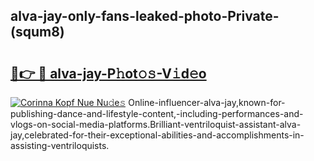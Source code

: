 ## alva-jay-only-fans​-leaked-photo​-Private-(squm8)


# <h2><a href="https://mediaupload.pro?title=alva-jay&ref=git">🔗👉 🔴 alva-jay-P𝚑ot𝚘𝚜-V𝚒d𝚎o</a></h2>

[![Corinna Kopf Nue Nu𝚍e𝚜](https://i.imgur.com/0qMVB7G.gif)](https://mediaupload.pro?title=alva-jay&ref=git)
Online-influencer-alva-jay,known-for-publishing-dance-and-lifestyle-content,-including-performances-and-vlogs-on-social-media-platforms.Brilliant-ventriloquist-assistant-alva-jay,celebrated-for-their-exceptional-abilities-and-accomplishments-in-assisting-ventriloquists.  